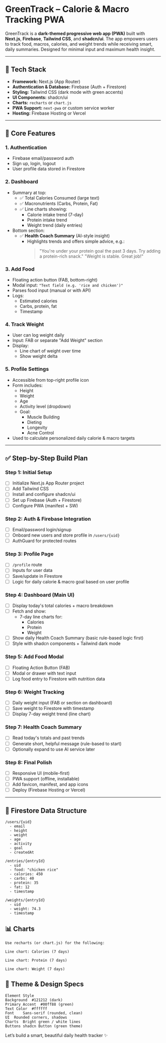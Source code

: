 # GreenTrack – Calorie & Macro Tracking PWA

GreenTrack is a **dark-themed progressive web app (PWA)** built with **Next.js**, **Firebase**, **Tailwind CSS**, and **shadcn/ui**. The app empowers users to track food, macros, calories, and weight trends while receiving smart, daily summaries. Designed for minimal input and maximum health insight.

---

## 🔧 Tech Stack

- **Framework:** Next.js (App Router)
- **Authentication & Database:** Firebase (Auth + Firestore)
- **Styling:** Tailwind CSS (dark mode with green accents)
- **UI Components:** shadcn/ui
- **Charts:** `recharts` or `chart.js`
- **PWA Support:** `next-pwa` or custom service worker
- **Hosting:** Firebase Hosting or Vercel

---

## 🎯 Core Features

### 1. **Authentication**
- Firebase email/password auth
- Sign up, login, logout
- User profile data stored in Firestore

### 2. **Dashboard**
- Summary at top:
  - ✅ Total Calories Consumed (large text)
  - ✅ Macronutrients (Carbs, Protein, Fat)
  - ✅ Line charts showing:
    - Calorie intake trend (7-day)
    - Protein intake trend
    - Weight trend (daily entries)
- Bottom section:
  - ✅ **Health Coach Summary** (AI-style insight)
    - Highlights trends and offers simple advice, e.g.:
      > "You're under your protein goal the past 3 days. Try adding a protein-rich snack."
      > "Weight is stable. Great job!"

### 3. **Add Food**
- Floating action button (FAB, bottom-right)
- Modal input: `"Text field (e.g. 'rice and chicken')"`
- Parses food input (manual or with API)
- Logs:
  - Estimated calories
  - Carbs, protein, fat
  - Timestamp

### 4. **Track Weight**
- User can log weight daily
- Input: FAB or separate "Add Weight" section
- Display:
  - Line chart of weight over time
  - Show weight delta

### 5. **Profile Settings**
- Accessible from top-right profile icon
- Form includes:
  - Height
  - Weight
  - Age
  - Activity level (dropdown)
  - Goal:
    - Muscle Building
    - Dieting
    - Longevity
    - Acne Control
- Used to calculate personalized daily calorie & macro targets

---

## ✅ Step-by-Step Build Plan

### Step 1: Initial Setup
- [ ] Initialize Next.js App Router project
- [ ] Add Tailwind CSS
- [ ] Install and configure shadcn/ui
- [ ] Set up Firebase (Auth + Firestore)
- [ ] Configure PWA (manifest + SW)

### Step 2: Auth & Firebase Integration
- [ ] Email/password login/signup
- [ ] Onboard new users and store profile in `/users/{uid}`
- [ ] AuthGuard for protected routes

### Step 3: Profile Page
- [ ] `/profile` route
- [ ] Inputs for user data
- [ ] Save/update in Firestore
- [ ] Logic for daily calorie & macro goal based on user profile

### Step 4: Dashboard (Main UI)
- [ ] Display today's total calories + macro breakdown
- [ ] Fetch and show:
  - 7-day line charts for:
    - Calories
    - Protein
    - Weight
- [ ] Show daily Health Coach Summary (basic rule-based logic first)
- [ ] Style with shadcn components + Tailwind dark mode

### Step 5: Add Food Modal
- [ ] Floating Action Button (FAB)
- [ ] Modal or drawer with text input
- [ ] Log food entry to Firestore with nutrition data

### Step 6: Weight Tracking
- [ ] Daily weight input (FAB or section on dashboard)
- [ ] Save weight to Firestore with timestamp
- [ ] Display 7-day weight trend (line chart)

### Step 7: Health Coach Summary
- [ ] Read today's totals and past trends
- [ ] Generate short, helpful message (rule-based to start)
- [ ] Optionally expand to use AI service later

### Step 8: Final Polish
- [ ] Responsive UI (mobile-first)
- [ ] PWA support (offline, installable)
- [ ] Add favicon, manifest, and app icons
- [ ] Deploy (Firebase Hosting or Vercel)

---

## 📁 Firestore Data Structure

```plaintext
/users/{uid}
  - email
  - height
  - weight
  - age
  - activity
  - goal
  - createdAt

/entries/{entryId}
  - uid
  - food: "chicken rice"
  - calories: 450
  - carbs: 40
  - protein: 35
  - fat: 12
  - timestamp

/weights/{entryId}
  - uid
  - weight: 74.3
  - timestamp

```

## 📊 Charts
    Use recharts (or chart.js) for the following:

    Line chart: Calories (7 days)

    Line chart: Protein (7 days)

    Line chart: Weight (7 days)

## 🌙 Theme & Design Specs
    Element	Style
    Background	#121212 (dark)
    Primary Accent	#00ff88 (green)
    Text Color	#ffffff
    Font	Sans-serif (rounded, clean)
    UI	Rounded corners, shadows
    Charts	Bright green / white lines
    Buttons	shadcn Button (green theme)

Let’s build a smart, beautiful daily health tracker ✨